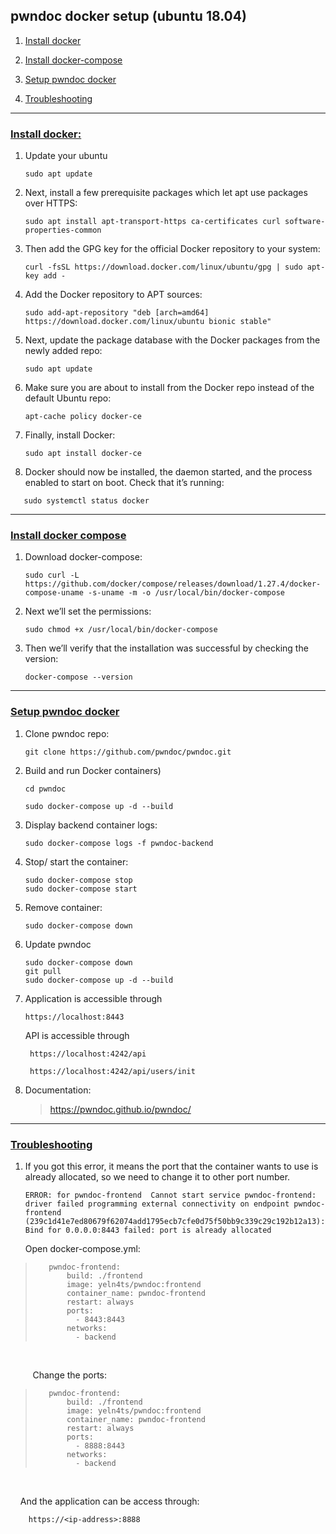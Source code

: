 ## pwndoc docker setup (ubuntu 18.04)

1. [Install docker](https://github.com/gh1mau/vapt/blob/main/pwndoc.md#install-docker)

2. [Install docker-compose](https://github.com/gh1mau/vapt/blob/main/pwndoc.md#install-docker-compose)

3. [Setup pwndoc docker](https://github.com/gh1mau/vapt/blob/main/pwndoc.md#setup-pwndoc-docker)

4. [Troubleshooting](https://github.com/gh1mau/vapt/blob/main/pwndoc.md#troubleshooting)

---

### <u>Install docker:</u>

1. Update your ubuntu
   
   ```
   sudo apt update
   ```

2. Next, install a few prerequisite packages which let apt use packages over HTTPS:
   
   ```
   sudo apt install apt-transport-https ca-certificates curl software-properties-common
   ```

3. Then add the GPG key for the official Docker repository to your system:
   
   ```
   curl -fsSL https://download.docker.com/linux/ubuntu/gpg | sudo apt-key add -
   ```

4. Add the Docker repository to APT sources:
   
   ```
   sudo add-apt-repository "deb [arch=amd64] https://download.docker.com/linux/ubuntu bionic stable"
   ```

5. Next, update the package database with the Docker packages from the newly added repo:
   
   ```
   sudo apt update
   ```

6. Make sure you are about to install from the Docker repo instead of the default Ubuntu repo:
   
   ```
   apt-cache policy docker-ce
   ```

7. Finally, install Docker:
   
   ```
   sudo apt install docker-ce
   ```

8. Docker should now be installed, the daemon started, and the process enabled to start on boot. Check that it’s running:

```
   sudo systemctl status docker
```

---

### <u>Install docker compose</u>

1. Download docker-compose:
   
   ```
   sudo curl -L https://github.com/docker/compose/releases/download/1.27.4/docker-compose-uname -s-uname -m -o /usr/local/bin/docker-compose
   ```

2. Next we’ll set the permissions:
   
   ```
   sudo chmod +x /usr/local/bin/docker-compose
   ```

3. Then we’ll verify that the installation was successful by checking the version:
   
   ```
   docker-compose --version
   ```

---

### <u>Setup pwndoc docker</u>

1. Clone pwndoc repo:
   
   ```
   git clone https://github.com/pwndoc/pwndoc.git
   ```

2. Build and run Docker containers)
   
   ```
   cd pwndoc
   
   sudo docker-compose up -d --build
   ```

3. Display backend container logs:
   
   ```
   sudo docker-compose logs -f pwndoc-backend
   ```

4. Stop/ start the container:
   
   ```
   sudo docker-compose stop
   sudo docker-compose start
   ```

5. Remove container:
   
   ```
   sudo docker-compose down
   ```

6. Update pwndoc
   
       sudo docker-compose down
       git pull
       sudo docker-compose up -d --build

7. Application is accessible through 
   
   ```
   https://localhost:8443
   ```
   
   API is accessible through
   
   ```
    https://localhost:4242/api
   ```
   
   ```
    https://localhost:4242/api/users/init
   ```

8. Documentation:
   
   >  https://pwndoc.github.io/pwndoc/

---

### <u>Troubleshooting</u>

1. If you got this error, it means the port that the container wants to use is already allocated, so we need to change it to other port number.
   
   ```
   ERROR: for pwndoc-frontend  Cannot start service pwndoc-frontend: driver failed programming external connectivity on endpoint pwndoc-frontend (239c1d41e7ed80679f62074add1795ecb7cfe0d75f50bb9c339c29c192b12a13): Bind for 0.0.0.0:8443 failed: port is already allocated
   ```
   
   Open docker-compose.yml:

> ```
>    pwndoc-frontend:
>        build: ./frontend
>        image: yeln4ts/pwndoc:frontend
>        container_name: pwndoc-frontend
>        restart: always
>        ports:
>          - 8443:8443
>        networks:
>          - backend
> ```

    

         Change the ports: 

> ```
>    pwndoc-frontend:
>        build: ./frontend
>        image: yeln4ts/pwndoc:frontend
>        container_name: pwndoc-frontend
>        restart: always
>        ports:
>          - 8888:8443
>        networks:
>          - backend
> ```

      

    And the application can be access through:

```
    https://<ip-address>:8888
```

